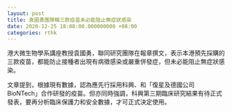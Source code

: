```yaml
---
layout: post
title: 袁國勇團隊稱三款疫苗未必能阻止無症狀感染
date: 2020-12-25 18:08:00.000000000 +08:00
categories: rthk
---
```


港大微生物學系講座教授袁國勇，聯同研究團隊在報章撰文，表示本港預先採購的三款疫苗，都能防止接種者出現有病徵感染或嚴重併發症，但未必能阻止無症狀感染。

文章提到，根據現有數據，認為應先行採用科興、和「復星及德國公司BioNTech」合作研發的疫苗。但亦同時強調，科興第三期臨床研究結果有待正式發表，要再分析臨床保護力和安全數據，才可正式決定使用。
